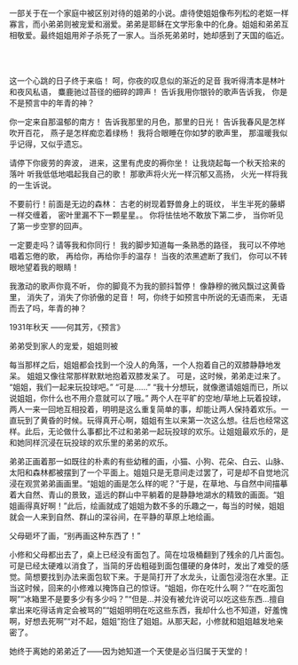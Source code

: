 一部关于在一个家庭中被区别对待的姐弟的小说。虐待使姐姐像布列松的老妪一样寡言，而小弟弟则被宠爱和溺爱。弟弟是耶稣在文学形象中的化身。姐姐和弟弟互相敬爱。最终姐姐用斧子杀死了一家人。当杀死弟弟时，她却感到了天国的临近。


<br/><br/>

这一个心跳的日子终于来临！
呵，你夜的叹息似的渐近的足音
我听得清本是林叶和夜风私语，
麋鹿驰过苔径的细碎的蹄声！
告诉我用你银铃的歌声告诉我，
你是不是预言中的年青的神？

你一定来自那温郁的南方！
告诉我那里的月色，那里的日光！
告诉我春风是怎样吹开百花，
燕子是怎样痴恋着绿杨！
我将合眼睡在你如梦的歌声里，
那温暖我似乎记得，又似乎遗忘。

请停下你疲劳的奔波，
进来，这里有虎皮的褥你坐！
让我烧起每一个秋天拾来的落叶
听我低低地唱起我自己的歌！
那歌声将火光一样沉郁又高扬，
火光一样将我的一生诉说。

不要前行！前面是无边的森林：
古老的树现着野兽身上的斑纹，
半生半死的藤蟒一样交缠着，
密叶里漏不下一颗星星。。
你将怯怯地不敢放下第二步，
当你听见了第一步空寥的回声。

一定要走吗？请等我和你同行！
我的脚步知道每一条熟悉的路径，
我可以不停地唱着忘倦的歌，
再给你，再给你手的温存！
当夜的浓黑遮断了我们，
你可以不转眼地望着我的眼睛！

我激动的歌声你竟不听，
你的脚竟不为我的颤抖暂停！
像静穆的微风飘过这黄昏里，
消失了，消失了你骄傲的足音！
呵，你终于如预言中所说的无语而来，
无语而去了吗，年青的神？

1931年秋天
——何其芳，《预言》


   弟弟受到家人的宠爱，姐姐则被

   每当那样之后，姐姐都会找到一个没人的角落，一个人抱着自己的双膝静静地发呆。
  姐姐又像往常那样默默地抱着双膝发呆了。 可是，这时候，弟弟走过来了。 
  “姐姐，我们一起来玩投球吧。”
  “可是……”
  “我十分想玩，就像邀请姐姐而已，所以说姐姐，你什么也不用介意就可以了哦。”
  两个人在平旷的空地/草地上玩着投球，两人一来一回地互相投着，明明是这么重复简单的事，却能让两人保持着欢乐。一直玩到了黄昏的时候。玩得真开心啊，姐姐有生以来第一次这么想。往后也经常这样。此后，无论做什么事都比不过和弟弟一起玩投球的欢乐。让姐姐最欢乐的，是和她同样沉浸在玩投球的欢乐里的弟弟的欢乐。


  弟弟正画着那一如既往的朴素的有些幼稚的画，小猫、小狗、花朵、白云、山脉、太阳和森林都被摆到了一个平面上。姐姐只是无意间走过罢了，可是却不自觉地沉浸在观赏弟弟画画里。“姐姐的画是怎么样的呢？”于是，在草地、与自然中间描摹着大自然、青山的景致，遥远的群山中平躺着的是静静地湖水的精致的画面。“姐姐画得真好啊！”此后，绘画就成了姐姐为数不多的乐趣之一，每当的时候，姐姐就会一人来到自然、群山的深谷间，在平静的草原上地绘画。
 

父母砸坏了画，“别再画这种东西了！”


  


  小修和父母都出去了，桌上已经没有面包了。简在垃圾桶翻到了残余的几片面包。可是已经太硬难以消食了，当简的牙齿粗碰到面包僵硬的身体时，发出了难受的感觉。简想要找到办法来面包软下来。于是简打开了水龙头，让面包浸泡在水里。正当这时候，回来的小修难以掩饰自己的惊讶。“姐姐，你在吃什么啊？”“在吃面包啊”“冰箱里不是要多少有多少吗？”“但是…并没有被允许说可以吃这些东西…擅自拿出来吃得话肯定会被骂的”“姐姐明明在吃这些东西，我却什么也不知道，好羞愧啊，好想去死啊”“对不起，姐姐”抱住了姐姐。从那天起，小修就和姐姐越发地亲密了。

 她终于离她的弟弟近了——因为她知道一个天使是必当归属于天堂的！
